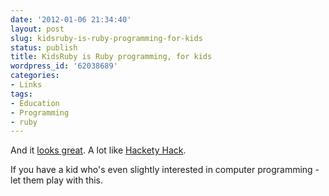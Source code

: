 ```yaml
---
date: '2012-01-06 21:34:40'
layout: post
slug: kidsruby-is-ruby-programming-for-kids
status: publish
title: KidsRuby is Ruby programming, for kids
wordpress_id: '62038689'
categories:
- Links
tags:
- Education
- Programming
- ruby
---
```


And it [looks great](http://kidsruby.com/about). A lot like [Hackety Hack](http://hackety-hack.com/).

If you have a kid who's even slightly interested in computer programming - let them play with this.


